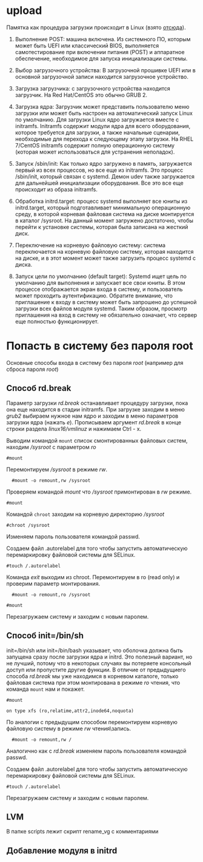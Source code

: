 # upload

Памятка как процедура загрузки происходит в Linux (взято [отсюда](https://max-ko.ru/12-ustranenie-nepoladok-pri-zagruzke-v-linux.html)).

1. Выполнение POST: машина включена. Из системного ПО, которым может быть UEFI или классический BIOS, выполняется самотестирование при включении питания (POST) и аппаратное обеспечение, необходимое для запуска инициализации системы.

2. Выбор загрузочного устройства: В загрузочной прошивке UEFI или в основной загрузочной записи находится загрузочное устройство.

3. Загрузка загрузчика: с загрузочного устройства находится загрузчик. На Red Hat/CentOS это обычно GRUB 2.

4. Загрузка ядра: Загрузчик может представить пользователю меню загрузки или может быть настроен на автоматический запуск Linux по умолчанию. Для загрузки Linux ядро загружается вместе с initramfs. Initramfs содержит модули ядра для всего оборудования, которое требуется для загрузки, а также начальные сценарии, необходимые для перехода к следующему этапу загрузки. На RHEL 7/CentOS  initramfs содержит полную операционную систему (которая может использоваться для устранения неполадок).

5. Запуск /sbin/init: Как только ядро загружено в память, загружается первый из всех процессов, но все еще из initramfs. Это процесс /sbin/init, который связан с systemd. Демон udev также загружается для дальнейшей инициализации оборудования. Все это все еще происходит из образа initramfs.

6. Обработка initrd.target: процесс systemd выполняет все юниты из initrd.target, который подготавливает минимальную операционную среду, в которой корневая файловая система на диске монтируется в каталог /sysroot. На данный момент загружено достаточно, чтобы перейти к установке системы, которая была записана на жесткий диск.

7. Переключение на корневую файловую систему: система переключается на корневую файловую систему, которая находится на диске, и в этот момент может также загрузить процесс systemd с диска.

8. Запуск цели по умолчанию (default target): Systemd ищет цель по умолчанию для выполнения и запускает все свои юниты. В этом процессе отображается экран входа в систему, и пользователь может проходить аутентификацию. Обратите внимание, что приглашение к входу в систему может быть запрошено до успешной загрузки всех файлов модуля systemd. Таким образом, просмотр приглашения на вход в систему не обязательно означает, что сервер еще полностью функционирует.




# Попасть в систему без пароля root
Основные способы входа в систему без пароля *root* (например для сброса пароля *root*)


## Способ rd.break
Параметр загрузки *rd.break* останавливает процедуру загрузки, пока она еще находится в стадии initramfs.
При загрузке заходим в меню *grub2* выбираем нужное нам ядро и заходим в меню параметров загрузки ядра (нажать *e*).
Прописываем аргумент *rd.break* в конце строки раздела *linux16/vmlinuz* и нажимаем Ctrl - x.

Выводим командой ``mount`` список смонтированных файловых систем, находим */sysroot* с параметром *ro*

``
#mount
``

Перемонтируем */sysroot* в режиме *rw*.

``  
#mount -o remount,rw /sysroot 
``

Проверяем командой *mount* что */sysroot* примонтирован в *rw* режиме.

``
#mount
``

Командой ``chroot`` заходим на корневую директорию */sysroot*

``
#chroot /sysroot
``

Изменяем пароль пользователя командой 
passwd.

Создаем файл .autorelabel для того чтобы запустить автоматическую перемаркировку файловой системы для SELinux. 

``
#touch /.autorelabel
``

Команда *exit* выходим из chroot. 
Перемонтируем  в ro (read only) и проверим параметр монтирования.

``  
#mount -o remount,ro /sysroot
``

``
#mount
``

Перезагружаем систему и заходим с новым паролем.


## Способ init=/bin/sh
init=/bin/sh или init=/bin/bash указывает, что оболочка должна быть запущена сразу после загрузки ядра и initrd. Это полезный вариант, но не лучший, потому что в некоторых случаях вы потеряете консольный доступ или пропустите другие функции. В отличие от предыдущиего способа *rd.break* мы уже находимся в корневом каталоге, только файловая система при этом монтирована в режиме *ro* чтения, что команда ``mount`` нам и покажет.

``
#mount
``

``
on type xfs (ro,relatime,attr2,inode64,noquota)
``

По аналогии с предыдущим способом перемонтируем корневую файловую систему в режиме *rw* чтения\запись.

``  
#mount -o remount,rw /
``

Аналогично как с *rd.break* изменяем пароль пользователя командой 
passwd.

Создаем файл .autorelabel для того чтобы запустить автоматическую перемаркировку файловой системы для SELinux.

``
#touch /.autorelabel
``

Перезагружаем систему и заходим с новым паролем.


## LVM
В папке scripts лежит скрипт rename_vg с комментариями

## Добавление модуля в initrd
